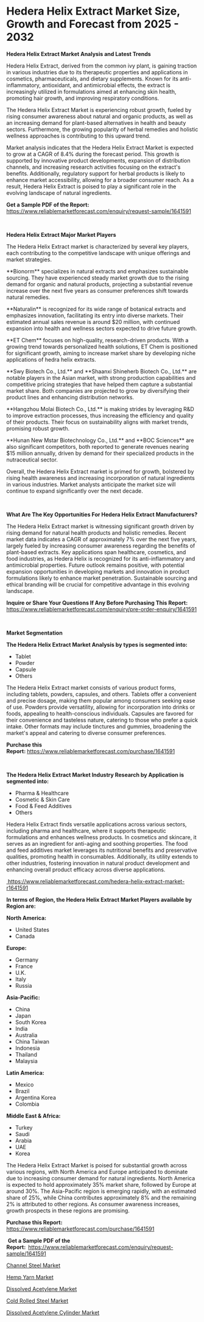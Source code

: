 <p><h1>Hedera Helix Extract Market Size, Growth and Forecast from 2025 - 2032</h1></p><p><strong>Hedera Helix Extract Market Analysis and Latest Trends</strong></p>
<p><p>Hedera Helix Extract, derived from the common ivy plant, is gaining traction in various industries due to its therapeutic properties and applications in cosmetics, pharmaceuticals, and dietary supplements. Known for its anti-inflammatory, antioxidant, and antimicrobial effects, the extract is increasingly utilized in formulations aimed at enhancing skin health, promoting hair growth, and improving respiratory conditions.</p><p>The Hedera Helix Extract Market is experiencing robust growth, fueled by rising consumer awareness about natural and organic products, as well as an increasing demand for plant-based alternatives in health and beauty sectors. Furthermore, the growing popularity of herbal remedies and holistic wellness approaches is contributing to this upward trend.</p><p>Market analysis indicates that the Hedera Helix Extract Market is expected to grow at a CAGR of 8.4% during the forecast period. This growth is supported by innovative product developments, expansion of distribution channels, and increasing research activities focusing on the extract's benefits. Additionally, regulatory support for herbal products is likely to enhance market accessibility, allowing for a broader consumer reach. As a result, Hedera Helix Extract is poised to play a significant role in the evolving landscape of natural ingredients.</p></p>
<p><strong>Get a Sample PDF of the Report:&nbsp;</strong> <a href="https://www.reliablemarketforecast.com/enquiry/request-sample/1641591?utm_campaign=1906&utm_medium=2&utm_source=Github&utm_content=ia&utm_term=30012025&utm_id=hedera-helix-extract">https://www.reliablemarketforecast.com/enquiry/request-sample/1641591</a></p>
<p>&nbsp;</p>
<p><strong>Hedera Helix Extract Major Market Players</strong></p>
<p><p>The Hedera Helix Extract market is characterized by several key players, each contributing to the competitive landscape with unique offerings and market strategies. </p><p>**Bionorm** specializes in natural extracts and emphasizes sustainable sourcing. They have experienced steady market growth due to the rising demand for organic and natural products, projecting a substantial revenue increase over the next five years as consumer preferences shift towards natural remedies.</p><p>**Naturalin** is recognized for its wide range of botanical extracts and emphasizes innovation, facilitating its entry into diverse markets. Their estimated annual sales revenue is around $20 million, with continued expansion into health and wellness sectors expected to drive future growth.</p><p>**ET Chem** focuses on high-quality, research-driven products. With a growing trend towards personalized health solutions, ET Chem is positioned for significant growth, aiming to increase market share by developing niche applications of hedra helix extracts.</p><p>**Swy Biotech Co., Ltd.** and **Shaanxi Shineherb Biotech Co., Ltd.** are notable players in the Asian market, with strong production capabilities and competitive pricing strategies that have helped them capture a substantial market share. Both companies are projected to grow by diversifying their product lines and enhancing distribution networks.</p><p>**Hangzhou Molai Biotech Co., Ltd.** is making strides by leveraging R&D to improve extraction processes, thus increasing the efficiency and quality of their products. Their focus on sustainability aligns with market trends, promising robust growth.</p><p>**Hunan New Mstar Biotechnology Co., Ltd.** and **BOC Sciences** are also significant competitors, both reported to generate revenues nearing $15 million annually, driven by demand for their specialized products in the nutraceutical sector.</p><p>Overall, the Hedera Helix Extract market is primed for growth, bolstered by rising health awareness and increasing incorporation of natural ingredients in various industries. Market analysts anticipate the market size will continue to expand significantly over the next decade.</p></p>
<p>&nbsp;</p>
<p><strong>What Are The Key Opportunities For Hedera Helix Extract Manufacturers?</strong></p>
<p><p>The Hedera Helix Extract market is witnessing significant growth driven by rising demand for natural health products and holistic remedies. Recent market data indicates a CAGR of approximately 7% over the next five years, largely fueled by increasing consumer awareness regarding the benefits of plant-based extracts. Key applications span healthcare, cosmetics, and food industries, as Hedera Helix is recognized for its anti-inflammatory and antimicrobial properties. Future outlook remains positive, with potential expansion opportunities in developing markets and innovation in product formulations likely to enhance market penetration. Sustainable sourcing and ethical branding will be crucial for competitive advantage in this evolving landscape.</p></p>
<p><strong>Inquire or Share Your Questions If Any Before Purchasing This Report:</strong> <a href="https://www.reliablemarketforecast.com/enquiry/pre-order-enquiry/1641591?utm_campaign=1906&utm_medium=2&utm_source=Github&utm_content=ia&utm_term=30012025&utm_id=hedera-helix-extract">https://www.reliablemarketforecast.com/enquiry/pre-order-enquiry/1641591</a></p>
<p>&nbsp;</p>
<p><strong>Market Segmentation</strong></p>
<p><strong>The Hedera Helix Extract Market Analysis by types is segmented into:</strong></p>
<p><ul><li>Tablet</li><li>Powder</li><li>Capsule</li><li>Others</li></ul></p>
<p><p>The Hedera Helix Extract market consists of various product forms, including tablets, powders, capsules, and others. Tablets offer a convenient and precise dosage, making them popular among consumers seeking ease of use. Powders provide versatility, allowing for incorporation into drinks or foods, appealing to health-conscious individuals. Capsules are favored for their convenience and tasteless nature, catering to those who prefer a quick intake. Other formats may include tinctures and gummies, broadening the market's appeal and catering to diverse consumer preferences.</p></p>
<p><strong>Purchase this Report:&nbsp;</strong><a href="https://www.reliablemarketforecast.com/purchase/1641591?utm_campaign=1906&utm_medium=2&utm_source=Github&utm_content=ia&utm_term=30012025&utm_id=hedera-helix-extract">https://www.reliablemarketforecast.com/purchase/1641591</a></p>
<p>&nbsp;</p>
<p><strong>The Hedera Helix Extract Market Industry Research by Application is segmented into:</strong></p>
<p><ul><li>Pharma & Healthcare</li><li>Cosmetic & Skin Care</li><li>Food & Feed Additives</li><li>Others</li></ul></p>
<p><p>Hedera Helix Extract finds versatile applications across various sectors, including pharma and healthcare, where it supports therapeutic formulations and enhances wellness products. In cosmetics and skincare, it serves as an ingredient for anti-aging and soothing properties. The food and feed additives market leverages its nutritional benefits and preservative qualities, promoting health in consumables. Additionally, its utility extends to other industries, fostering innovation in natural product development and enhancing overall product efficacy across diverse applications.</p></p>
<p><a href="https://www.reliablemarketforecast.com/hedera-helix-extract-market-r1641591?utm_campaign=1906&utm_medium=2&utm_source=Github&utm_content=ia&utm_term=30012025&utm_id=hedera-helix-extract">&nbsp;https://www.reliablemarketforecast.com/hedera-helix-extract-market-r1641591</a></p>
<p><strong>In terms of Region, the Hedera Helix Extract Market Players available by Region are:</strong></p>
<p>
    <p> <strong> North America: </strong>
        <ul>
            <li>United States</li>
            <li>Canada</li>
        </ul>
        </p> 
    <p> <strong> Europe: </strong>
        <ul>
            <li>Germany</li>
            <li>France</li>
            <li>U.K.</li>
            <li>Italy</li>
            <li>Russia</li>
        </ul>
        </p> 
    <p> <strong> Asia-Pacific: </strong>
        <ul>
            <li>China</li>
            <li>Japan</li>
            <li>South Korea</li>
            <li>India</li>
            <li>Australia</li>
            <li>China Taiwan</li>
            <li>Indonesia</li>
            <li>Thailand</li>
            <li>Malaysia</li>
        </ul>
        </p> 
    <p> <strong> Latin America: </strong>
        <ul>
            <li>Mexico</li>
            <li>Brazil</li>
            <li>Argentina Korea</li>
            <li>Colombia</li>
        </ul>
        </p> 
    <p> <strong> Middle East & Africa: </strong>
        <ul>
            <li>Turkey</li>
            <li>Saudi</li>
            <li>Arabia</li>
            <li>UAE</li>
            <li>Korea</li>
        </ul>
    </p>
    </p>
<p><p>The Hedera Helix Extract Market is poised for substantial growth across various regions, with North America and Europe anticipated to dominate due to increasing consumer demand for natural ingredients. North America is expected to hold approximately 35% market share, followed by Europe at around 30%. The Asia-Pacific region is emerging rapidly, with an estimated share of 25%, while China contributes approximately 8% and the remaining 2% is attributed to other regions. As consumer awareness increases, growth prospects in these regions are promising.</p></p>
<p><strong>Purchase this Report: </strong><a href="https://www.reliablemarketforecast.com/purchase/1641591?utm_campaign=1906&utm_medium=2&utm_source=Github&utm_content=ia&utm_term=30012025&utm_id=hedera-helix-extract">https://www.reliablemarketforecast.com/purchase/1641591</a></p>
<p>&nbsp;<strong>Get a Sample PDF of the Report:&nbsp;&nbsp;</strong><a href="https://www.reliablemarketforecast.com/enquiry/request-sample/1641591?utm_campaign=1906&utm_medium=2&utm_source=Github&utm_content=ia&utm_term=30012025&utm_id=hedera-helix-extract">https://www.reliablemarketforecast.com/enquiry/request-sample/1641591</a></p>
<p><strong></strong></p>
<p><p><a href="https://github.com/SanjidaMahmud54/Market-Research-Report-List-1/blob/main/channel-steel-market.md?utm_campaign=1906&utm_medium=2&utm_source=Github&utm_content=ia&utm_term=30012025&utm_id=hedera-helix-extract">Channel Steel Market</a></p><p><a href="https://github.com/ulyssacrayne00231/Market-Research-Report-List-1/blob/main/hemp-yarn-market.md?utm_campaign=1906&utm_medium=2&utm_source=Github&utm_content=ia&utm_term=30012025&utm_id=hedera-helix-extract">Hemp Yarn Market</a></p><p><a href="https://github.com/WashimHussain441/Market-Research-Report-List-1/blob/main/dissolved-acetylene-market.md?utm_campaign=1906&utm_medium=2&utm_source=Github&utm_content=ia&utm_term=30012025&utm_id=hedera-helix-extract">Dissolved Acetylene Market</a></p><p><a href="https://github.com/hgf64gh/Market-Research-Report-List-1/blob/main/cold-rolled-steel-market.md?utm_campaign=1906&utm_medium=2&utm_source=Github&utm_content=ia&utm_term=30012025&utm_id=hedera-helix-extract">Cold Rolled Steel Market</a></p><p><a href="https://github.com/manesros8/Market-Research-Report-List-1/blob/main/dissolved-acetylene-cylinder-market.md?utm_campaign=1906&utm_medium=2&utm_source=Github&utm_content=ia&utm_term=30012025&utm_id=hedera-helix-extract">Dissolved Acetylene Cylinder Market</a></p></p>